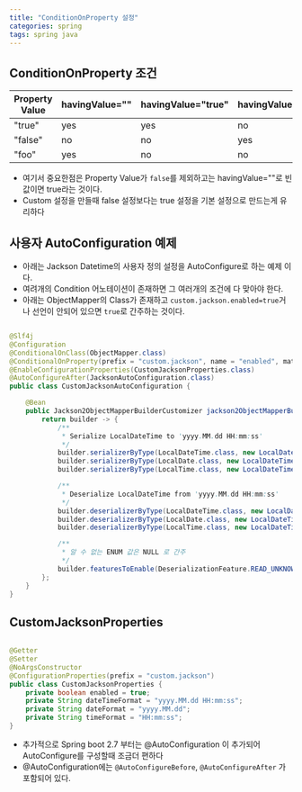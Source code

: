 ```yaml
---
title: "ConditionOnProperty 설정"
categories: spring  
tags: spring java
---
```


## ConditionOnProperty 조건

| Property Value | havingValue="" | havingValue="true" | havingValue="false" | havingValue="foo" |
|----------------|----------------|--------------------|---------------------|-------------------|
| "true"         | yes            | yes                | no                  | no                |
| "false"        | no             | no                 | yes                 | no                |
| "foo"          | yes            | no                 | no                  | no                |

* 여기서 중요한점은 Property Value가 `false`를 제외하고는 havingValue=""로 빈값이면 true라는 것이다.
* Custom 설정을 만들때 false 설정보다는 true 설정을 기본 설정으로 만드는게 유리하다

## 사용자 AutoConfiguration 예제

* 아래는 Jackson Datetime의 사용자 정의 설정을 AutoConfigure로 하는 예제 이다.
* 여려개의 Condition 어노테이션이 존재하면 그 여러개의 조건에 다 맞아야 한다.
* 아래는 ObjectMapper의 Class가 존재하고 `custom.jackson.enabled=true`거나 선언이 안되어 있으면 `true`로 간주하는 것이다.

```java

@Slf4j
@Configuration
@ConditionalOnClass(ObjectMapper.class)
@ConditionalOnProperty(prefix = "custom.jackson", name = "enabled", matchIfMissing = true)
@EnableConfigurationProperties(CustomJacksonProperties.class)
@AutoConfigureAfter(JacksonAutoConfiguration.class)
public class CustomJacksonAutoConfiguration {

    @Bean
    public Jackson2ObjectMapperBuilderCustomizer jackson2ObjectMapperBuilderCustomizer(HntJacksonProperties properties) {
        return builder -> {
            /**
             * Serialize LocalDateTime to 'yyyy.MM.dd HH:mm:ss'
             */
            builder.serializerByType(LocalDateTime.class, new LocalDateTimeSerializer(DateTimeFormatter.ofPattern(properties.getDateTimeFormat())));
            builder.serializerByType(LocalDate.class, new LocalDateTimeSerializer(DateTimeFormatter.ofPattern(properties.getDateFormat())));
            builder.serializerByType(LocalTime.class, new LocalDateTimeSerializer(DateTimeFormatter.ofPattern(properties.getTimeFormat())));

            /**
             * Deserialize LocalDateTime from 'yyyy.MM.dd HH:mm:ss'
             */
            builder.deserializerByType(LocalDateTime.class, new LocalDateTimeDeserializer(DateTimeFormatter.ofPattern(properties.getDateTimeFormat())));
            builder.deserializerByType(LocalDate.class, new LocalDateTimeDeserializer(DateTimeFormatter.ofPattern(properties.getDateFormat())));
            builder.deserializerByType(LocalTime.class, new LocalDateTimeDeserializer(DateTimeFormatter.ofPattern(properties.getTimeFormat())));

            /**
             * 알 수 없는 ENUM 값은 NULL 로 간주
             */
            builder.featuresToEnable(DeserializationFeature.READ_UNKNOWN_ENUM_VALUES_AS_NULL);
        };
    }
}
```

## CustomJacksonProperties

```java

@Getter
@Setter
@NoArgsConstructor
@ConfigurationProperties(prefix = "custom.jackson")
public class CustomJacksonProperties {
    private boolean enabled = true;
    private String dateTimeFormat = "yyyy.MM.dd HH:mm:ss";
    private String dateFormat = "yyyy.MM.dd";
    private String timeFormat = "HH:mm:ss";
}
```

* 추가적으로 Spring boot 2.7 부터는 @AutoConfiguration 이 추가되어 AutoConfigure를 구성할때 조금더 편하다
* @AutoConfiguration에는 `@AutoConfigureBefore`, `@AutoConfigureAfter` 가 포함되어 있다.

